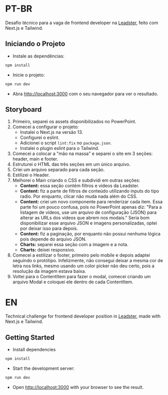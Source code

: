 # PT-BR

Desafio técnico para a vaga de frontend developer na [Leadster](https://leadster.com.br/), feito com Next.js e Tailwind.

## Iniciando o Projeto
- Instale as dependências:
```bash
npm install
```

- Inicie o projeto:

```bash
npm run dev
```

- Abra [http://localhost:3000](http://localhost:3000) com o seu navegador para ver o resultado.

<!-- ## Observações
-  -->
## Storyboard
1. Primeiro, separei os assets disponibilizados no PowerPoint.
2. Comecei a configurar o projeto:
   - Instalei o Next.js na versão 13.
   - Configurei o eslint.
   - Adicionei o script `lint:fix` no `package.json`.
   - Instalei o plugin eslint para o Tailwind.
3. Comecei a colocar a "mão na massa" e separei o site em 3 seções: header, main e footer.
4. Estruturei o HTML das três seções em um único arquivo.
5. Criei um arquivo separado para cada seção.
6. Estilizei o Header.
7. Melhorei o Main criando o CSS e subdividi em outras seções:
   - **Content:** essa seção contém filtros e vídeos da Leadster.
   - **Content:** fiz a parte de filtros de conteúdo utilizando inputs do tipo radio. Por enquanto, clicar não muda nada além do CSS.
   - **Content:** criei um novo componente para renderizar cada item. Essa parte foi um pouco confusa, pois no PowerPoint apenas diz: "Para a listagem de vídeos, use um arquivo de configuração {JSON} para alterar as URLs dos vídeos que abrem nos modais." Seria bom disponibilizar esse arquivo JSON e imagens personalizadas, optei por deixar isso para depois.
   - **Content:** fiz a paginação, por enquanto não possui nenhuma lógica pois depende do arquivo JSON.
   - **Charts:** separei essa seção com a imagem e a nota.
   - **Charts:** deixei responsivo.
8. Comecei a estilizar o footer, primeiro pelo mobile e depois adaptei seguindo o protótipo. Infelizmente, não consegui deixar a mesma cor de letra nos links, mesmo usando um color picker não deu certo, pois a resolução da imagem estava baixa.
9. Voltei para o ContentItem para fazer o modal, comecei criando um arquivo Modal e coloquei ele dentro de cada ContentItem.

  
# EN

Technical challenge for frontend developer position in [Leadster](https://leadster.com.br/), made with Next.js e Tailwind.

## Getting Started

- Install dependencies
```bash
npm install
```
- Start the development server:

```bash
npm run dev
```

- Open [http://localhost:3000](http://localhost:3000) with your browser to see the result.